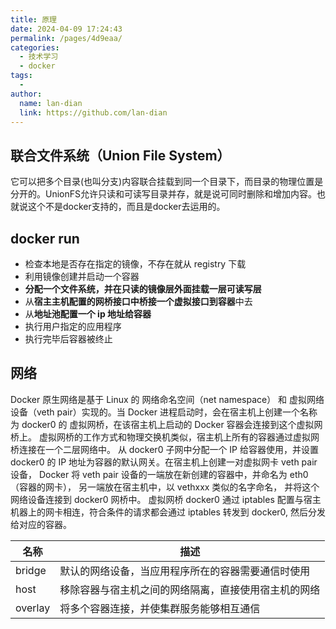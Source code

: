 ```yaml
---
title: 原理
date: 2024-04-09 17:24:43
permalink: /pages/4d9eaa/
categories:
  - 技术学习
  - docker
tags:
  - 
author: 
  name: lan-dian
  link: https://github.com/lan-dian
---
```

## 联合文件系统（Union File System）

它可以把多个目录(也叫分支)内容联合挂载到同一个目录下，而目录的物理位置是分开的。UnionFS允许只读和可读写目录并存，就是说可同时删除和增加内容。也就说这个不是docker支持的，而且是docker去运用的。

## docker run

- 检查本地是否存在指定的镜像，不存在就从 registry 下载
- 利用镜像创建并启动一个容器
- **分配一个文件系统，并在只读的镜像层外面挂载一层可读写层**
- 从**宿主主机配置的网桥接口中桥接一个虚拟接口到容器**中去
- 从**地址池配置一个 ip 地址给容器**
- 执行用户指定的应用程序
- 执行完毕后容器被终止

## 网络

Docker 原生网络是基于 Linux 的 网络命名空间（net namespace） 和 虚拟网络设备（veth pair）实现的。当 Docker 进程启动时，会在宿主机上创建一个名称为 docker0 的 虚拟网桥，在该宿主机上启动的 Docker 容器会连接到这个虚拟网桥上。
虚拟网桥的工作方式和物理交换机类似，宿主机上所有的容器通过虚拟网桥连接在一个二层网络中。
从 docker0 子网中分配一个 IP 给容器使用，并设置 docker0 的 IP 地址为容器的默认网关。在宿主机上创建一对虚拟网卡 veth pair 设备， Docker 将 veth pair 设备的一端放在新创建的容器中，并命名为 eth0（容器的网卡）， 另一端放在宿主机中，以 vethxxx 类似的名字命名， 并将这个网络设备连接到 docker0 网桥中。
虚拟网桥 docker0 通过 iptables 配置与宿主机器上的网卡相连，符合条件的请求都会通过 iptables 转发到 docker0, 然后分发给对应的容器。

| 名称    | 描述                                                 |
| ------- | ---------------------------------------------------- |
| bridge  | 默认的网络设备，当应用程序所在的容器需要通信时使用   |
| host    | 移除容器与宿主机之间的网络隔离，直接使用宿主机的网络 |
| overlay | 将多个容器连接，并使集群服务能够相互通信             |

